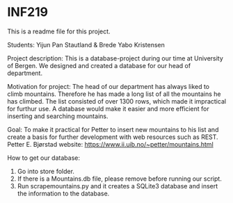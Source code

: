 # INF219

This is a readme file for this project.

Students: Yijun Pan Stautland & Brede Yabo Kristensen

Project description: This is a database-project during our time at University of Bergen. We designed and created a database for our head of department.

Motivation for project: The head of our department has always liked to climb mountains. Therefore he has made a long list of all the mountains he has climbed. The list consisted of over 1300 rows, which made it impractical for furthur use. A database would make it easier and more efficient for inserting and searching mountains. 

Goal: To make it practical for Petter to insert new mountains to his list and create a basis for further development with web resources such as REST.
Petter E. Bjørstad website: 
https://www.ii.uib.no/~petter/mountains.html


How to get our database:
  1. Go into store folder.
  2. If there is a Mountains.db file, please remove before running our script.
  3. Run scrapemountains.py and it creates a SQLite3 database and insert the information to the database.


